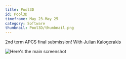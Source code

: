 ```yaml
---
title: Pool3D
id: Pool3D
timeframe: May 23-May 25
category: Software
thumbnail: Pool3D/thumbnail.png
---
```


2nd term APCS final submission! With [Julian Kalogerakis](https://github.com/juliankal)


![Here's the main screenshot]({{site.url}}/res/img/ventures/Pool3D/main.png)